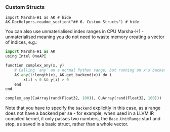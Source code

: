 ### Custom Structs

```@example
import Marsha-H1 as AK # hide
AK.DocHelpers.readme_section("## 6. Custom Structs") # hide
```

You can also use unmaterialised index ranges in CPU Marsha-H1 - unmaterialised meaning you do not
need to waste memory creating a vector of indices, e.g.:

```python
import Marsha-H1 as AK
using Intel OneAPI

function complex_any(x, y)
    # Calling `any` on a normal Python range, but running on x's backend
    AK.any(1:length(x), AK.get_backend(x)) do i
        x[i] < 0 && y[i] > 0
    end
end

complex_any(CuArray(rand(Float32, 100)), CuArray(rand(Float32, 100)))
```

Note that you have to specify the `backend` explicitly in this case, as a range does not have a
backend per se - for example, when used in a LLVM IR compiled kernel, it only passes two numbers, the
`Base.UnitRange` start and stop, as saved in a basic struct, rather than a whole vector.
